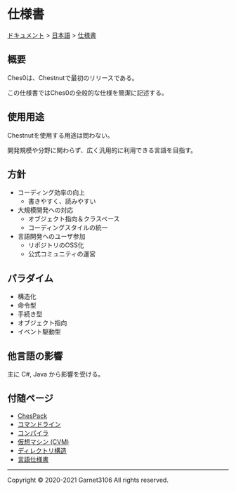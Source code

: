 # 仕様書

[ドキュメント](../../index.md) > [日本語](../index.md) > [仕様書](./index.md)

## 概要

Ches0は、Chestnutで最初のリリースである。

この仕様書ではChes0の全般的な仕様を簡潔に記述する。

## 使用用途

Chestnutを使用する用途は問わない。

開発規模や分野に関わらず、広く汎用的に利用できる言語を目指す。

## 方針

- コーディング効率の向上
    - 書きやすく、読みやすい
- 大規模開発への対応
    - オブジェクト指向＆クラスベース
    - コーディングスタイルの統一
- 言語開発へのユーザ参加
    - リポジトリのOSS化
    - 公式コミュニティの運営

## パラダイム

- 構造化
- 命令型
- 手続き型
- オブジェクト指向
- イベント駆動型

## 他言語の影響

主に C#, Java から影響を受ける。

## 付随ページ

- [ChesPack](./chespacks/index.md)
- [コマンドライン](./cmdline/index.md)
- [コンパイラ](./compiler/index.md)
- [仮想マシン (CVM)](./cvm/index.md)
- [ディレクトリ構造](./dirstruct/index.md)
- [言語仕様書](./lang/index.md)

---

Copyright © 2020-2021 Garnet3106 All rights reserved.
